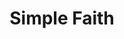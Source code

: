 ---
title: Simple Faith
image: simple-faith.jpg
discord: fc

when: Friday 02:00am London

promo: >
  Simple Faith isn't about adding more religious demands to an already complicated existence. We have enough of those. It’s about gaining freedom from tyrannical expectations and rediscovering the beauty of what Jesus Christ really taught in that venerable Sermon on the Mount found in Matthew 5-7. Let's talk about real Christianity. Come join us!  

---